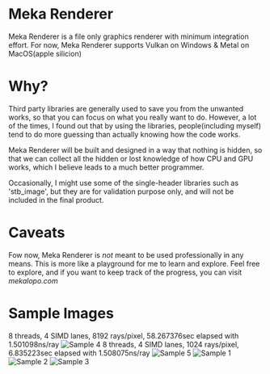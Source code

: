 # Meka Renderer
Meka Renderer is a file only graphics renderer with minimum integration effort. 
For now, Meka Renderer supports Vulkan on Windows & Metal on MacOS(apple silicion)

# Why?
Third party libraries are generally used to save you from the unwanted works, so that you can focus on what you really want to do. 
However, a lot of the times, I found out that by using the libraries, people(including myself) tend to do more guessing than actually knowing how the code works.

Meka Renderer will be built and designed in a way that nothing is hidden, so that we can collect all the hidden or lost knowledge of how CPU and GPU works, 
which I believe leads to a much better programmer.

Occasionally, I might use some of the single-header libraries such as 'stb_image', but they are for validation purpose only, and will not be included in the final product.

# Caveats
Fow now, Meka Renderer is _not_ meant to be used professionally in any means. This is more like a playground for me to learn and explore.
Feel free to explore, and if you want to keep track of the progress, you can visit _mekalopo.com_

# Sample Images
8 threads, 4 SIMD lanes, 8192 rays/pixel, 58.267376sec elapsed with 1.501098ns/ray
![Sample 4](https://github.com/meka-lopo/meka_renderer/blob/b48461d689c8a9e85a22ed508e422a67b5c0994a/sample_images/4.bmp)
8 threads, 4 SIMD lanes, 1024 rays/pixel, 6.835223sec elapsed with 1.508075ns/ray
![Sample 5](https://github.com/meka-lopo/meka_renderer/blob/b48461d689c8a9e85a22ed508e422a67b5c0994a/sample_images/5.bmp)
![Sample 1](https://github.com/meka-lopo/meka_renderer/blob/3b7d13e3a3aeed71930319cd2c23be8bb024ff03/sample_images/1.png)
![Sample 2](https://github.com/meka-lopo/meka_renderer/blob/3b7d13e3a3aeed71930319cd2c23be8bb024ff03/sample_images/2.png)
![Sample 3](https://github.com/meka-lopo/meka_renderer/blob/3b7d13e3a3aeed71930319cd2c23be8bb024ff03/sample_images/3.png)


